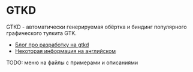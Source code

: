 # GTKD

GTKD - автоматически генерируемая обёртка и биндинг популярного графического тулкита GTK.

* [Блог про разработку на gtkd](http://gtkdcoding.com/)
* [Некоторая информация на английском](https://gitlab.com/9898287/gtkdnotes)

TODO: меню на файлы с примерами и описаниями
